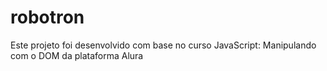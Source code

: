 # robotron
Este projeto foi desenvolvido com base no curso JavaScript: Manipulando com o DOM da plataforma Alura 
